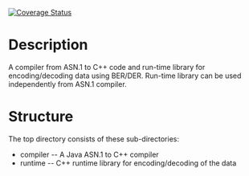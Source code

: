 [![Coverage Status](https://coveralls.io/repos/tysonite/asn1-compiler/badge.png?branch=master)](https://coveralls.io/r/tysonite/asn1-compiler?branch=master)

Description
===========

A compiler from ASN.1 to C++ code and run-time library for encoding/decoding data using BER/DER.
Run-time library can be used independently from ASN.1 compiler. 

Structure
=========

The top directory consists of these sub-directories:
*  compiler -- A Java ASN.1 to C++ compiler
*  runtime  -- C++ runtime library for encoding/decoding of the data
